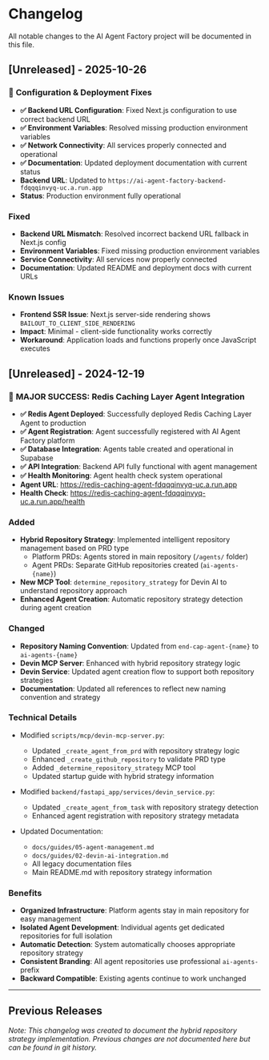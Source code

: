 # Changelog

All notable changes to the AI Agent Factory project will be documented in this file.

## [Unreleased] - 2025-10-26

### 🔧 **Configuration & Deployment Fixes**
- **✅ Backend URL Configuration**: Fixed Next.js configuration to use correct backend URL
- **✅ Environment Variables**: Resolved missing production environment variables
- **✅ Network Connectivity**: All services properly connected and operational
- **✅ Documentation**: Updated deployment documentation with current status
- **Backend URL**: Updated to `https://ai-agent-factory-backend-fdqqqinvyq-uc.a.run.app`
- **Status**: Production environment fully operational

### Fixed
- **Backend URL Mismatch**: Resolved incorrect backend URL fallback in Next.js config
- **Environment Variables**: Fixed missing production environment variables
- **Service Connectivity**: All services now properly connected
- **Documentation**: Updated README and deployment docs with current URLs

### Known Issues
- **Frontend SSR Issue**: Next.js server-side rendering shows `BAILOUT_TO_CLIENT_SIDE_RENDERING`
- **Impact**: Minimal - client-side functionality works correctly
- **Workaround**: Application loads and functions properly once JavaScript executes

## [Unreleased] - 2024-12-19

### 🎉 **MAJOR SUCCESS: Redis Caching Layer Agent Integration**
- **✅ Redis Agent Deployed**: Successfully deployed Redis Caching Layer Agent to production
- **✅ Agent Registration**: Agent successfully registered with AI Agent Factory platform
- **✅ Database Integration**: Agents table created and operational in Supabase
- **✅ API Integration**: Backend API fully functional with agent management
- **✅ Health Monitoring**: Agent health check system operational
- **Agent URL**: https://redis-caching-agent-fdqqqinvyq-uc.a.run.app
- **Health Check**: https://redis-caching-agent-fdqqqinvyq-uc.a.run.app/health

### Added
- **Hybrid Repository Strategy**: Implemented intelligent repository management based on PRD type
  - Platform PRDs: Agents stored in main repository (`/agents/` folder)
  - Agent PRDs: Separate GitHub repositories created (`ai-agents-{name}`)
- **New MCP Tool**: `determine_repository_strategy` for Devin AI to understand repository approach
- **Enhanced Agent Creation**: Automatic repository strategy detection during agent creation

### Changed
- **Repository Naming Convention**: Updated from `end-cap-agent-{name}` to `ai-agents-{name}`
- **Devin MCP Server**: Enhanced with hybrid repository strategy logic
- **Devin Service**: Updated agent creation flow to support both repository strategies
- **Documentation**: Updated all references to reflect new naming convention and strategy

### Technical Details
- Modified `scripts/mcp/devin-mcp-server.py`:
  - Updated `_create_agent_from_prd` with repository strategy logic
  - Enhanced `_create_github_repository` to validate PRD type
  - Added `_determine_repository_strategy` MCP tool
  - Updated startup guide with hybrid strategy information

- Modified `backend/fastapi_app/services/devin_service.py`:
  - Updated `_create_agent_from_task` with repository strategy detection
  - Enhanced agent registration with repository strategy metadata

- Updated Documentation:
  - `docs/guides/05-agent-management.md`
  - `docs/guides/02-devin-ai-integration.md`
  - All legacy documentation files
  - Main README.md with repository strategy information

### Benefits
- **Organized Infrastructure**: Platform agents stay in main repository for easy management
- **Isolated Agent Development**: Individual agents get dedicated repositories for full isolation
- **Automatic Detection**: System automatically chooses appropriate repository strategy
- **Consistent Branding**: All agent repositories use professional `ai-agents-` prefix
- **Backward Compatible**: Existing agents continue to work unchanged

---

## Previous Releases

*Note: This changelog was created to document the hybrid repository strategy implementation. Previous changes are not documented here but can be found in git history.*
